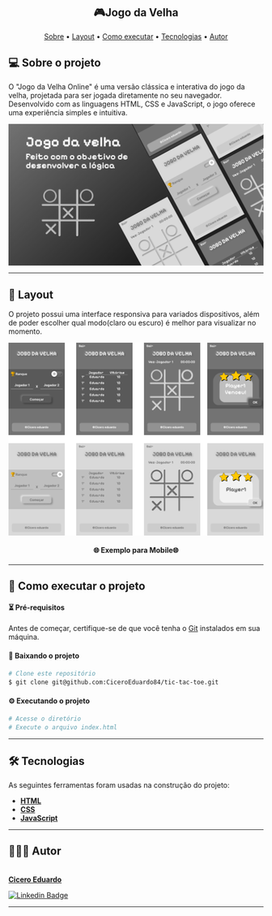 <h2 align="center">
	🎮Jogo da Velha
</h2>

<p align="center">
    <a href="#-sobre-o-projeto">Sobre</a> •
    <a href="#-layout">Layout</a> • 
    <a href="#-como-executar-o-projeto">Como executar</a> • 
    <a href="#-tecnologias">Tecnologias</a> •  
    <a href="#-autor">Autor</a>
</p>

## 💻 Sobre o projeto

O "Jogo da Velha Online" é uma versão clássica e interativa do jogo da velha, projetada para ser jogada diretamente no seu navegador. Desenvolvido com as linguagens HTML, CSS e JavaScript, o jogo oferece uma experiência simples e intuitiva.

<p align="center" style="display: flex; align-items: flex-start; justify-content: center;">
    <img alt="Initial" title="#sobre o projeto" src="images/Initial.jpg" width="800px">
</p>

---

## 🎨 Layout

O projeto possui uma interface responsiva para variados dispositivos, além de poder escolher qual modo(claro ou escuro) é melhor para visualizar no momento.

<p align="center" style="display: flex; align-items: flex-start; justify-content: center;">
    <img alt="Darck and Light Mode" title="#layout" src="images/lighAndDarck.png" width="800px">
</p>

<h4 align="center"> 
    🌐 Exemplo para Mobile🌐
</h4>

---

## 📌 Como executar o projeto

#### ⏳ Pré-requisitos

Antes de começar, certifique-se de que você tenha  o [Git](https://git-scm.com) instalados em sua máquina.

#### 🧭 Baixando o projeto

```bash
# Clone este repositório
$ git clone git@github.com:CiceroEduardo84/tic-tac-toe.git
```

#### ⚙️ Executando o projeto

```bash
# Acesse o diretório
# Execute o arquivo index.html
```

---

## 🛠 Tecnologias

As seguintes ferramentas foram usadas na construção do projeto:

- **[HTML](https://developer.mozilla.org/pt-BR/docs/Learn/HTML)**
- **[CSS](https://developer.mozilla.org/pt-BR/docs/Learn/CSS)**
- **[JavaScript](https://developer.mozilla.org/pt-BR/docs/Learn/JavaScript)**

---

## 👩🏻‍💻 Autor

<p>
    <a href="https://github.com/CiceroEduardo84">
        <img src="https://avatars.githubusercontent.com/u/132598847?v=4" width="100px;" alt=""/>
        <br />
        <b>Cicero Eduardo</b>
    </a>
</p>

[![Linkedin Badge](https://img.shields.io/badge/-Cicero%20Eduardo-blue?style=flat-square&logo=Linkedin&logoColor=white&link=https://www.linkedin.com/in/1-cicero-eduardo/)](https://www.linkedin.com/in/1-cicero-eduardo/)

---
